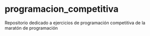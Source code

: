 # programacion_competitiva
Repositorio dedicado a ejercicios de programación competitiva de la maratón de programación
